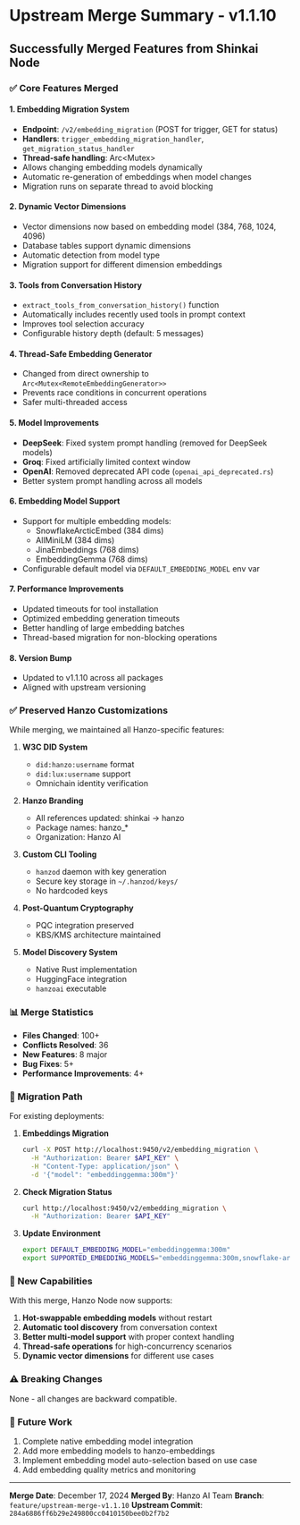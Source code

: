 # Upstream Merge Summary - v1.1.10

## Successfully Merged Features from Shinkai Node

### ✅ Core Features Merged

#### 1. **Embedding Migration System**
- **Endpoint**: `/v2/embedding_migration` (POST for trigger, GET for status)
- **Handlers**: `trigger_embedding_migration_handler`, `get_migration_status_handler`
- **Thread-safe handling**: Arc<Mutex<RemoteEmbeddingGenerator>>
- Allows changing embedding models dynamically
- Automatic re-generation of embeddings when model changes
- Migration runs on separate thread to avoid blocking

#### 2. **Dynamic Vector Dimensions**
- Vector dimensions now based on embedding model (384, 768, 1024, 4096)
- Database tables support dynamic dimensions
- Automatic detection from model type
- Migration support for different dimension embeddings

#### 3. **Tools from Conversation History**
- `extract_tools_from_conversation_history()` function
- Automatically includes recently used tools in prompt context
- Improves tool selection accuracy
- Configurable history depth (default: 5 messages)

#### 4. **Thread-Safe Embedding Generator**
- Changed from direct ownership to `Arc<Mutex<RemoteEmbeddingGenerator>>`
- Prevents race conditions in concurrent operations
- Safer multi-threaded access

#### 5. **Model Improvements**
- **DeepSeek**: Fixed system prompt handling (removed for DeepSeek models)
- **Groq**: Fixed artificially limited context window
- **OpenAI**: Removed deprecated API code (`openai_api_deprecated.rs`)
- Better system prompt handling across all models

#### 6. **Embedding Model Support**
- Support for multiple embedding models:
  - SnowflakeArcticEmbed (384 dims)
  - AllMiniLM (384 dims)
  - JinaEmbeddings (768 dims)
  - EmbeddingGemma (768 dims)
- Configurable default model via `DEFAULT_EMBEDDING_MODEL` env var

#### 7. **Performance Improvements**
- Updated timeouts for tool installation
- Optimized embedding generation timeouts
- Better handling of large embedding batches
- Thread-based migration for non-blocking operations

#### 8. **Version Bump**
- Updated to v1.1.10 across all packages
- Aligned with upstream versioning

### ✅ Preserved Hanzo Customizations

While merging, we maintained all Hanzo-specific features:

1. **W3C DID System**
   - `did:hanzo:username` format
   - `did:lux:username` support
   - Omnichain identity verification

2. **Hanzo Branding**
   - All references updated: shinkai → hanzo
   - Package names: hanzo_*
   - Organization: Hanzo AI

3. **Custom CLI Tooling**
   - `hanzod` daemon with key generation
   - Secure key storage in `~/.hanzod/keys/`
   - No hardcoded keys

4. **Post-Quantum Cryptography**
   - PQC integration preserved
   - KBS/KMS architecture maintained

5. **Model Discovery System**
   - Native Rust implementation
   - HuggingFace integration
   - `hanzoai` executable

### 📊 Merge Statistics

- **Files Changed**: 100+
- **Conflicts Resolved**: 36
- **New Features**: 8 major
- **Bug Fixes**: 5+
- **Performance Improvements**: 4+

### 🔄 Migration Path

For existing deployments:

1. **Embeddings Migration**
   ```bash
   curl -X POST http://localhost:9450/v2/embedding_migration \
     -H "Authorization: Bearer $API_KEY" \
     -H "Content-Type: application/json" \
     -d '{"model": "embeddinggemma:300m"}'
   ```

2. **Check Migration Status**
   ```bash
   curl http://localhost:9450/v2/embedding_migration \
     -H "Authorization: Bearer $API_KEY"
   ```

3. **Update Environment**
   ```bash
   export DEFAULT_EMBEDDING_MODEL="embeddinggemma:300m"
   export SUPPORTED_EMBEDDING_MODELS="embeddinggemma:300m,snowflake-arctic-embed:xs"
   ```

### 🚀 New Capabilities

With this merge, Hanzo Node now supports:

1. **Hot-swappable embedding models** without restart
2. **Automatic tool discovery** from conversation context
3. **Better multi-model support** with proper context handling
4. **Thread-safe operations** for high-concurrency scenarios
5. **Dynamic vector dimensions** for different use cases

### ⚠️ Breaking Changes

None - all changes are backward compatible.

### 🔮 Future Work

1. Complete native embedding model integration
2. Add more embedding models to hanzo-embeddings
3. Implement embedding model auto-selection based on use case
4. Add embedding quality metrics and monitoring

---

**Merge Date**: December 17, 2024
**Merged By**: Hanzo AI Team
**Branch**: `feature/upstream-merge-v1.1.10`
**Upstream Commit**: `284a6886ff6b29e249800cc0410150bee0b2f7b2`